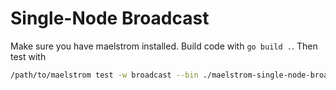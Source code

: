 # Single-Node Broadcast

Make sure you have maelstrom installed. Build code with `go build .`. Then test with

```bash
/path/to/maelstrom test -w broadcast --bin ./maelstrom-single-node-broadcast --node-count 1 --time-limit 20 --rate 10
```
